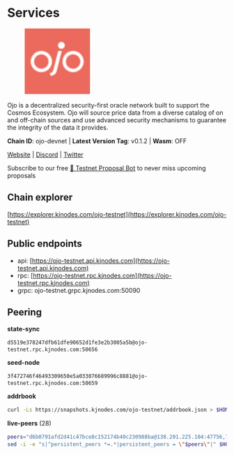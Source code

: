 # Services

<figure><img src="https://raw.githubusercontent.com/kj89/cosmos-images/main/logos/ojo.png" width="150" alt=""><figcaption></figcaption></figure>

Ojo is a decentralized security-first oracle network built  to support the Cosmos Ecosystem. Ojo will source price data  from a diverse catalog of on and off-chain sources and use  advanced security mechanisms to guarantee the integrity of the data it provides.

**Chain ID**: ojo-devnet | **Latest Version Tag**: v0.1.2 | **Wasm**: OFF

[Website](https://ojo.network) | [Discord](https://discord.gg/fd8Yrex8nC) | [Twitter](https://twitter.com/ojo_network)



Subscribe to our free [🤖 Testnet Proposal Bot](https://t.me/kjnodes_testnet_proposal_bot) to never miss upcoming proposals


## Chain explorer
[https://explorer.kjnodes.com/ojo-testnet](https://explorer.kjnodes.com/ojo-testnet)

## Public endpoints

* api: [https://ojo-testnet.api.kjnodes.com](https://ojo-testnet.api.kjnodes.com)
* rpc: [https://ojo-testnet.rpc.kjnodes.com](https://ojo-testnet.rpc.kjnodes.com)
* grpc: ojo-testnet.grpc.kjnodes.com:50090

## Peering

**state-sync**

```text
d5519e378247dfb61dfe90652d1fe3e2b3005a5b@ojo-testnet.rpc.kjnodes.com:50656
```

**seed-node**

```text
3f472746f46493309650e5a033076689996c8881@ojo-testnet.rpc.kjnodes.com:50659
```

**addrbook**
```bash
curl -Ls https://snapshots.kjnodes.com/ojo-testnet/addrbook.json > $HOME/.ojo/config/addrbook.json
```

**live-peers** (28)
```bash
peers="d6b0791afd2d41c47bce8c152174b40c230988ba@138.201.225.104:47756,7186f24ace7f4f2606f56f750c2684d387dc39ac@65.108.231.124:12656,d5519e378247dfb61dfe90652d1fe3e2b3005a5b@65.109.68.190:50656,cf2de6fcee7dd1e7bbe3413e9c182481f49eede0@65.108.9.164:21656,39e879a31a54215882647fb7299464036e322f50@65.109.65.163:21656,b6c75d1fbdc9c39daaaf52a4c0937b9f06975808@167.235.198.193:46656,5c2a752c9b1952dbed075c56c600c3a79b58c395@95.214.52.139:27226,446bf9b0ef6ea1b50c682f4f3427f46b9a70d5b3@65.109.116.204:21656,c735f993287716ca1c358e9fe104dc570cf2ef3c@176.37.119.156:26694,66b140833cba7cadd92d544088d735e219adbf01@65.108.226.183:21656,34d194b6dab0159471a2aa318949f6a4a238d1b8@77.51.200.79:50656,b33500a3aaeb7fa116bdbddbe9c91c3158f38f8d@128.199.18.172:26656,9ea0473b3684dbf1f2cf194f69f746566dab6760@78.46.99.50:22656,1879aa588b4d6431bf40543f3a44129dcf60a043@144.91.77.68:50656,11bb322f6396a1ca67717cf162385ed250503e28@154.12.253.123:36656,f63f353c1e8b47b6fe1cbbda91b5a91673c155b3@89.163.132.156:36656,1786d7d18b39d5824cae23e8085c87883ed661e6@65.109.147.57:36656,33d16e5cfd73bd8b600da03a0ac93f2a38691315@77.54.1.75:1202,b133dde2713a216a017399920419fcb1e084cdb2@136.243.88.91:7330,2f739fc450015f90acc7f7199e77780d07616257@65.109.90.171:36656,bd90b71f1f982ebb18857da8cb777883d6ca687e@185.209.223.68:26656,41d974f9a97209a401546a61ea2638a0f8071d79@178.18.252.10:26656,4e38368e64b1951439e7d6ac3387dae9dcfef120@94.130.16.254:60956,59954989ec7cb0c12ec55128d142db1a274b4465@135.181.221.186:26656,fee808fc235e2f345caaaee1d65f818d710f6433@213.137.237.201:26656,239caa37cb0f131b01be8151631b649dc700cd97@95.217.200.36:46656,46be755bb7f34a6f4722713e40c9786266654396@38.242.237.125:26656,a876f7cda5f1ddd16aa271ec43cba750c0ba32c4@77.37.176.99:26656"
sed -i -e "s|^persistent_peers *=.*|persistent_peers = \"$peers\"|" $HOME/.ojo/config/config.toml
```

